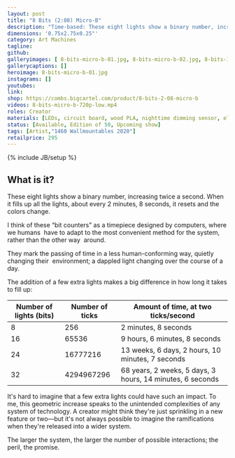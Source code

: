 ```yaml
---
layout: post
title: "8 Bits (2:08) Micro-B"
description: "Time-based: These eight lights show a binary number, increasing twice a second. When it fills up all the lights, about every 2 minutes, 8 seconds, it resets and the colors change."
dimensions: '0.75x2.75x0.25"'
category: Art Machines
tagline:
github:
galleryimages: [ 8-bits-micro-b-01.jpg, 8-bits-micro-b-02.jpg, 8-bits-16-bits-micro-2.jpg]
gallerycaptions: []
heroimage: 8-bits-micro-b-01.jpg
instagrams: []
youtubes:
link: 
shop: https://combs.bigcartel.com/product/8-bits-2-08-micro-b
videos: 8-bits-micro-b-720p-low.mp4
roles: Creator
materials: [LEDs, circuit board, wood PLA, nighttime dimming sensor, electronic components]
status: [Available, Edition of 50, Upcoming show]
tags: [Artist,"1460 Wallmountables 2020"]
retailprice: 295
---
```

{% include JB/setup %}

## What is it?

These eight lights show a binary number, increasing twice a second. When it fills up all the lights, about every 2 minutes, 8 seconds, it resets and the colors change. 

I‌ ‌think‌ ‌of‌ ‌these‌ ‌“bit‌ ‌counters”‌ ‌as‌ ‌a‌ ‌timepiece‌ ‌designed‌ ‌by‌ ‌computers,‌ ‌where‌ ‌we‌ ‌humans‌ ‌
have‌ ‌to‌ ‌adapt‌ ‌to‌ ‌the‌ ‌most‌ ‌convenient‌ ‌method‌ ‌for‌ ‌the‌ ‌system,‌ ‌rather‌ ‌than‌ ‌the‌ ‌other‌ ‌way‌ ‌
around.‌ ‌ ‌

They‌ ‌mark‌ ‌the‌ ‌passing‌ ‌of‌ ‌time‌ ‌in‌ ‌a‌ ‌less‌ ‌human-conforming‌ ‌way,‌ ‌quietly‌ ‌changing‌ ‌their‌ ‌
environment;‌ ‌a‌ dappled light changing ‌over‌ ‌the‌ ‌course‌ ‌of‌ ‌a‌ ‌day.‌ ‌

The‌ ‌addition‌ ‌of‌ ‌a‌ ‌few‌ ‌extra‌ ‌lights‌ ‌makes‌ ‌a‌ ‌big‌ ‌difference‌ ‌in‌ ‌how‌ ‌long‌ ‌it‌ ‌takes‌ ‌to‌ ‌fill‌ ‌up:‌ ‌

| Number of lights (bits) | Number of ticks | Amount of time, at two ticks/second                        |
|-------------------------|-----------------|------------------------------------------------------------|
| 8                       | 256             | 2 minutes, 8 seconds                                       |
| 16                      | 65536           | 9 hours, 6 minutes, 8 seconds                              |
| 24                      | 16777216        | 13 weeks, 6 days, 2 hours, 10 minutes, 7 seconds           |
| 32                      | 4294967296      | 68 years, 2 weeks, 5 days, 3 hours, 14 minutes, 6 seconds  |

It's hard to imagine that a few extra lights could have such an impact. To me, this geometric increase speaks to the unintended complexities of any system of technology. A creator might think they're just sprinkling in a new feature or two—but it's not always possible to imagine the ramifications when they're released into a wider system. 

The larger the system, the larger the number of possible interactions; the peril, the promise.

